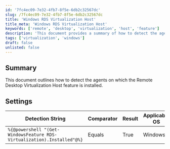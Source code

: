 ```yaml
---
id: '7fc4ec09-7e32-4fb7-8f5e-6db2c32567dc'
slug: /7fc4ec09-7e32-4fb7-8f5e-6db2c32567dc
title: 'Windows RDS Virtualization Host'
title_meta: 'Windows RDS Virtualization Host'
keywords: ['remote', 'desktop', 'virtualization', 'host', 'feature']
description: 'This document provides a summary of how to detect the agents on which the Remote Desktop Virtualization Host feature is installed using PowerShell. It includes settings and detection strings relevant for Windows operating systems.'
tags: ['virtualization', 'windows']
draft: false
unlisted: false
---
```


## Summary

This document outlines how to detect the agents on which the Remote Desktop Virtualization Host feature is installed.

## Settings

| Detection String                                      | Comparator | Result | Applicable OS |
|------------------------------------------------------|------------|--------|----------------|
| `%{@powershell "(Get-WindowsFeature RDS-Virtualization).Installed"@%}` | Equals     | True   | Windows        |

